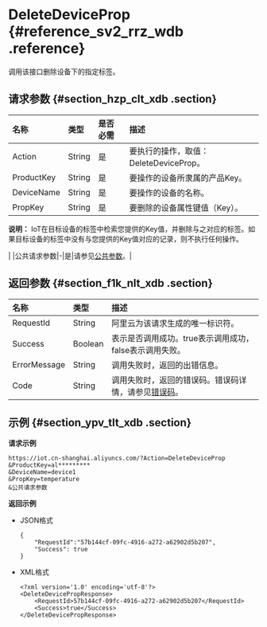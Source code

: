 # DeleteDeviceProp {#reference_sv2_rrz_wdb .reference}

调用该接口删除设备下的指定标签。

## 请求参数 {#section_hzp_clt_xdb .section}

|名称|类型|是否必需|描述|
|:-|:-|:---|:-|
|Action|String|是|要执行的操作，取值：DeleteDeviceProp。|
|ProductKey|String|是|要操作的设备所隶属的产品Key。|
|DeviceName|String|是|要操作的设备的名称。|
|PropKey|String|是| 要删除的设备属性键值（Key）。

 **说明：** IoT在目标设备的标签中检索您提供的Key值，并删除与之对应的标签。如果目标设备的标签中没有与您提供的Key值对应的记录，则不执行任何操作。

 |
|公共请求参数|-|是|请参见[公共参数](intl.zh-CN/云端开发指南/云端API参考/公共参数.md#)。|

## 返回参数 {#section_f1k_nlt_xdb .section}

|名称|类型|描述|
|:-|:-|:-|
|RequestId|String|阿里云为该请求生成的唯一标识符。|
|Success|Boolean|表示是否调用成功。true表示调用成功，false表示调用失败。|
|ErrorMessage|String|调用失败时，返回的出错信息。|
|Code|String|调用失败时，返回的错误码。错误码详情，请参见[错误码](intl.zh-CN/云端开发指南/云端API参考/错误码.md#)。|

## 示例 {#section_ypv_tlt_xdb .section}

**请求示例**

```
https://iot.cn-shanghai.aliyuncs.com/?Action=DeleteDeviceProp
&ProductKey=al*********
&DeviceName=device1
&PropKey=temperature
&公共请求参数
```

**返回示例**

-   JSON格式

    ```
    {
        "RequestId":"57b144cf-09fc-4916-a272-a62902d5b207",
        "Success": true
    }
    ```

-   XML格式

    ```
    <?xml version='1.0' encoding='utf-8'?>
    <DeleteDevicePropResponse>
        <RequestId>57b144cf-09fc-4916-a272-a62902d5b207</RequestId>
        <Success>true</Success>
    </DeleteDevicePropResponse>
    ```



